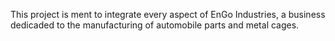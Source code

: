 This project is ment to integrate every aspect of EnGo Industries, a business dedicaded to the manufacturing of automobile parts and metal cages.
